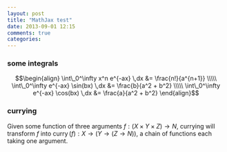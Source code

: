 ```yaml
---
layout: post
title: "MathJax test"
date: 2013-09-01 12:15
comments: true
categories: 
---
```


### some integrals
$$\begin{align}
\int\_0^\infty x^n e^{-ax} \,dx &= \frac{n!}{a^{n+1}} \\\\\
\int\_0^\infty e^{-ax} \sin(bx) \,dx &= \frac{b}{a^2 + b^2} \\\\\
\int\_0^\infty e^{-ax} \cos(bx) \,dx &= \frac{a}{a^2 + b^2}
\end{align}$$

### currying
Given some function of three arguments $f : (X \times Y \times Z) \rightarrow N$, currying will transform $f$ into $\mathop{\mathrm{curry}}(f) : X \rightarrow \bigl( Y \rightarrow \left( Z \rightarrow N \right) \bigr)$, a chain of functions each taking one argument.


